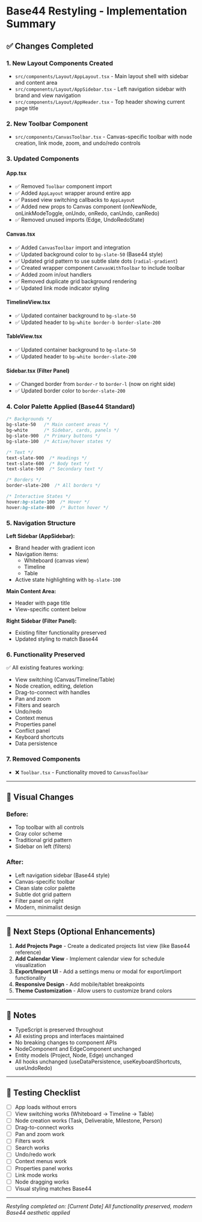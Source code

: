 # Base44 Restyling - Implementation Summary

## ✅ Changes Completed

### 1. **New Layout Components Created**
- `src/components/Layout/AppLayout.tsx` - Main layout shell with sidebar and content area
- `src/components/Layout/AppSidebar.tsx` - Left navigation sidebar with brand and view navigation
- `src/components/Layout/AppHeader.tsx` - Top header showing current page title

### 2. **New Toolbar Component**
- `src/components/CanvasToolbar.tsx` - Canvas-specific toolbar with node creation, link mode, zoom, and undo/redo controls

### 3. **Updated Components**

#### **App.tsx**
- ✅ Removed `Toolbar` component import
- ✅ Added `AppLayout` wrapper around entire app
- ✅ Passed view switching callbacks to `AppLayout`
- ✅ Added new props to Canvas component (onNewNode, onLinkModeToggle, onUndo, onRedo, canUndo, canRedo)
- ✅ Removed unused imports (Edge, UndoRedoState)

#### **Canvas.tsx**
- ✅ Added `CanvasToolbar` import and integration
- ✅ Updated background color to `bg-slate-50` (Base44 style)
- ✅ Updated grid pattern to use subtle slate dots (`radial-gradient`)
- ✅ Created wrapper component `CanvasWithToolbar` to include toolbar
- ✅ Added zoom in/out handlers
- ✅ Removed duplicate grid background rendering
- ✅ Updated link mode indicator styling

#### **TimelineView.tsx**
- ✅ Updated container background to `bg-slate-50`
- ✅ Updated header to `bg-white border-b border-slate-200`

#### **TableView.tsx**
- ✅ Updated container background to `bg-slate-50`
- ✅ Updated header to `bg-white border-slate-200`

#### **Sidebar.tsx** (Filter Panel)
- ✅ Changed border from `border-r` to `border-l` (now on right side)
- ✅ Updated border color to `border-slate-200`

### 4. **Color Palette Applied (Base44 Standard)**

```css
/* Backgrounds */
bg-slate-50   /* Main content areas */
bg-white      /* Sidebar, cards, panels */
bg-slate-900  /* Primary buttons */
bg-slate-100  /* Active/hover states */

/* Text */
text-slate-900  /* Headings */
text-slate-600  /* Body text */
text-slate-500  /* Secondary text */

/* Borders */
border-slate-200  /* All borders */

/* Interactive States */
hover:bg-slate-100  /* Hover */
hover:bg-slate-800  /* Button hover */
```

### 5. **Navigation Structure**

**Left Sidebar (AppSidebar):**
- Brand header with gradient icon
- Navigation items:
  - Whiteboard (canvas view)
  - Timeline
  - Table
- Active state highlighting with `bg-slate-100`

**Main Content Area:**
- Header with page title
- View-specific content below

**Right Sidebar (Filter Panel):**
- Existing filter functionality preserved
- Updated styling to match Base44

### 6. **Functionality Preserved**

✅ All existing features working:
- View switching (Canvas/Timeline/Table)
- Node creation, editing, deletion
- Drag-to-connect with handles
- Pan and zoom
- Filters and search
- Undo/redo
- Context menus
- Properties panel
- Conflict panel
- Keyboard shortcuts
- Data persistence

### 7. **Removed Components**
- ❌ `Toolbar.tsx` - Functionality moved to `CanvasToolbar`

---

## 🎨 Visual Changes

### Before:
- Top toolbar with all controls
- Gray color scheme
- Traditional grid pattern
- Sidebar on left (filters)

### After:
- Left navigation sidebar (Base44 style)
- Canvas-specific toolbar
- Clean slate color palette
- Subtle dot grid pattern
- Filter panel on right
- Modern, minimalist design

---

## 🚀 Next Steps (Optional Enhancements)

1. **Add Projects Page** - Create a dedicated projects list view (like Base44 reference)
2. **Add Calendar View** - Implement calendar view for schedule visualization
3. **Export/Import UI** - Add a settings menu or modal for export/import functionality
4. **Responsive Design** - Add mobile/tablet breakpoints
5. **Theme Customization** - Allow users to customize brand colors

---

## 📝 Notes

- TypeScript is preserved throughout
- All existing props and interfaces maintained
- No breaking changes to component APIs
- NodeComponent and EdgeComponent unchanged
- Entity models (Project, Node, Edge) unchanged
- All hooks unchanged (useDataPersistence, useKeyboardShortcuts, useUndoRedo)

---

## 🧪 Testing Checklist

- [ ] App loads without errors
- [ ] View switching works (Whiteboard → Timeline → Table)
- [ ] Node creation works (Task, Deliverable, Milestone, Person)
- [ ] Drag-to-connect works
- [ ] Pan and zoom work
- [ ] Filters work
- [ ] Search works
- [ ] Undo/redo work
- [ ] Context menus work
- [ ] Properties panel works
- [ ] Link mode works
- [ ] Node dragging works
- [ ] Visual styling matches Base44

---

*Restyling completed on: [Current Date]*
*All functionality preserved, modern Base44 aesthetic applied*


















